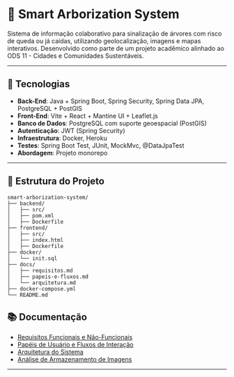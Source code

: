 # 🌳 Smart Arborization System

Sistema de informação colaborativo para sinalização de árvores com risco de queda ou já caídas, utilizando geolocalização, imagens e mapas interativos. Desenvolvido como parte de um projeto acadêmico alinhado ao ODS 11 - Cidades e Comunidades Sustentáveis.

---

## 🚀 Tecnologias

- **Back-End**: Java + Spring Boot, Spring Security, Spring Data JPA, PostgreSQL + PostGIS
- **Front-End**: Vite + React + Mantine UI + Leaflet.js
- **Banco de Dados**: PostgreSQL com suporte geoespacial (PostGIS)
- **Autenticação**: JWT (Spring Security)
- **Infraestrutura**: Docker, Heroku
- **Testes**: Spring Boot Test, JUnit, MockMvc, @DataJpaTest
- **Abordagem**: Projeto monorepo

---

## 📂 Estrutura do Projeto

```plaintext
smart-arborization-system/
├── backend/
│   ├── src/
│   ├── pom.xml
│   ├── Dockerfile
├── frontend/
│   ├── src/
│   ├── index.html
│   ├── Dockerfile
├── docker/
│   └── init.sql
├── docs/
│   ├── requisitos.md
│   ├── papeis-e-fluxos.md
│   └── arquitetura.md
├── docker-compose.yml
└── README.md
```

## 📚 Documentação

- [Requisitos Funcionais e Não-Funcionais](docs/requisitos.md)
- [Papéis de Usuário e Fluxos de Interação](docs/papeis-e-fluxos.md)
- [Arquitetura do Sistema](docs/arquitetura.md)
- [Análise de Armazenamento de Imagens](docs/armazenamento-imagens.md)

---
